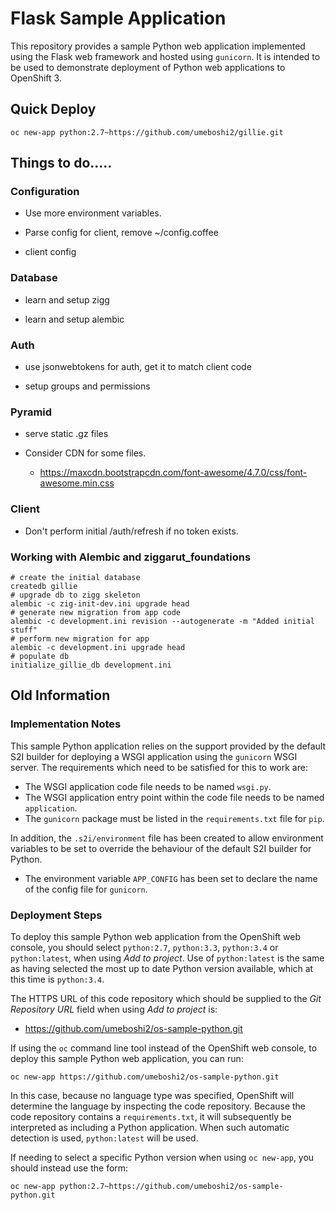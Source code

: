 # Flask Sample Application

This repository provides a sample Python web application implemented using the Flask web framework and hosted using ``gunicorn``. It is intended to be used to demonstrate deployment of Python web applications to OpenShift 3.

## Quick Deploy 

```
oc new-app python:2.7~https://github.com/umeboshi2/gillie.git
```


## Things to do.....

### Configuration

* Use more environment variables.

* Parse config for client, remove ~/config.coffee

* client config


### Database 

* learn and setup zigg

* learn and setup alembic

### Auth 

* use jsonwebtokens for auth, get it to match client code

* setup groups and permissions


### Pyramid

* serve static .gz files

* Consider CDN for some files.

	- https://maxcdn.bootstrapcdn.com/font-awesome/4.7.0/css/font-awesome.min.css
	
	

### Client

* Don't perform initial /auth/refresh if no token exists.


### Working with Alembic and ziggarut_foundations

```
# create the initial database
createdb gillie
# upgrade db to zigg skeleton
alembic -c zig-init-dev.ini upgrade head
# generate new migration from app code
alembic -c development.ini revision --autogenerate -m "Added initial stuff"
# perform new migration for app
alembic -c development.ini upgrade head
# populate db
initialize_gillie_db development.ini 
```


## Old Information

### Implementation Notes

This sample Python application relies on the support provided by the default S2I builder for deploying a WSGI application using the ``gunicorn`` WSGI server. The requirements which need to be satisfied for this to work are:

* The WSGI application code file needs to be named ``wsgi.py``.
* The WSGI application entry point within the code file needs to be named ``application``.
* The ``gunicorn`` package must be listed in the ``requirements.txt`` file for ``pip``.

In addition, the ``.s2i/environment`` file has been created to allow environment variables to be set to override the behaviour of the default S2I builder for Python.

* The environment variable ``APP_CONFIG`` has been set to declare the name of the config file for ``gunicorn``.

### Deployment Steps

To deploy this sample Python web application from the OpenShift web console, you should select ``python:2.7``, ``python:3.3``, ``python:3.4`` or ``python:latest``, when using _Add to project_. Use of ``python:latest`` is the same as having selected the most up to date Python version available, which at this time is ``python:3.4``.

The HTTPS URL of this code repository which should be supplied to the _Git Repository URL_ field when using _Add to project_ is:

* https://github.com/umeboshi2/os-sample-python.git

If using the ``oc`` command line tool instead of the OpenShift web console, to deploy this sample Python web application, you can run:

```
oc new-app https://github.com/umeboshi2/os-sample-python.git
```

In this case, because no language type was specified, OpenShift will determine the language by inspecting the code repository. Because the code repository contains a ``requirements.txt``, it will subsequently be interpreted as including a Python application. When such automatic detection is used, ``python:latest`` will be used.

If needing to select a specific Python version when using ``oc new-app``, you should instead use the form:

```
oc new-app python:2.7~https://github.com/umeboshi2/os-sample-python.git
```
